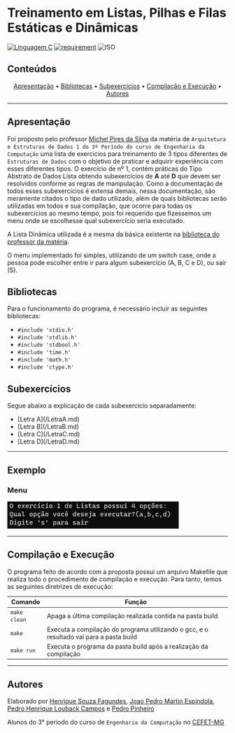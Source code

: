 # Treinamento em Listas, Pilhas e Filas Estáticas e Dinâmicas

[![Linguagem C](https://img.shields.io/badge/Linguagem-C-green.svg)](https://devdocs.io/c/)
[![requirement](https://img.shields.io/badge/IDE-Visual%20Studio%20Code-informational)](https://code.visualstudio.com/docs/?dv=linux64_deb)
![ISO](https://img.shields.io/badge/ISO-Linux-blueviolet)

## Conteúdos

<p align="center">
 <a href="#apresentação">Apresentação</a> •
 <a href="#bibliotecas">Bibliotecas</a> •
 <a href="#subexercicios">Subexercícios</a> •
 <a href="#compilação-e-execução">Compilação e Execução</a> • 
 <a href="#autores">Autores</a>
</p>

---

## Apresentação

Foi proposto pelo professor [Michel Pires da Silva](http://lattes.cnpq.br/1449902596670082) da matéria de `Arquitetura e Estruturas de Dados 1 do 3º Período do curso de Engenharia da Computação` uma lista de exercícios para treinamento de 3 tipos diferentes de `Estruturas de Dados` com o objetivo de praticar e adquirir experiência com esses diferentes tipos. O exercício de nº 1, contém práticas do Tipo Abstrato de Dados Lista obtendo subexercícios de **A** até **D** que devem ser resolvidos conforme as regras de manipulação. Como a documentação de todos esses subexercícios é extensa demais, nessa documentação, são meramente citados o tipo de dado utilizado, além de quais bibliotecas serão utilizadas em todos e sua compilação, que ocorre para todas os subexercícios ao mesmo tempo, pois foi requerido que fizessemos um menu onde se escolhesse qual subexercício seria executado.

A Lista Dinâmica utilizada é a mesma da básica existente na [biblioteca do professor da matéria](https://github.com/mpiress/dynamic_list).

O menu implementado foi simples, utilizando de um switch case, onde a pessoa pode escolher entre ir para algum subexercício (A, B, C e D), ou sair (S).

## Bibliotecas

<p>Para o funcionamento do programa, é necessário incluir as seguintes bibliotecas: 
<ul>
    <li><code>#include 'stdio.h'</code></li>
    <li><code>#include 'stdlib.h'</code></li>
    <li><code>#include 'stdbool.h'</code></li>
    <li><code>#include 'time.h'</code></li>
    <li><code>#include 'math.h'</code></li>
    <li><code>#include 'ctype.h'</code></li>
</ul>

## Subexercícios

<p>Segue abaixo a explicação de cada subexercício separadamente:
<ul>
    <li>[Letra A](/LetraA.md)</li>
    <li>[Letra B](/LetraB.md)</li>
    <li>[Letra C](/LetraC.md)</li>
    <li>[Letra D](/LetraD.md)</li>
</ul>

---

## Exemplo

### Menu

<img src="imgs/Menu.png"/>

---

## Compilação e Execução

O programa feito de acordo com a proposta possui um arquivo Makefile que realiza todo o procedimento de compilação e execução. Para tanto, temos as seguintes diretrizes de execução:


| Comando                |  Função                                                                                           |                     
| -----------------------| ------------------------------------------------------------------------------------------------- |
|  `make clean`          | Apaga a última compilação realizada contida na pasta build                                        |
|  `make`                | Executa a compilação do programa utilizando o gcc, e o resultado vai para a pasta build           |
|  `make run`            | Executa o programa da pasta build após a realização da compilação             


---

## Autores

Elaborado por [Henrique Souza Fagundes](https://github.com/ohenriquesouza), [Joao Pedro Martin Espíndola](https://github.com/JoaoMEspindola?tab=repositories), [Pedro Henrique Louback Campos](https://github.com/PedroLouback) e [Pedro Pinheiro](https://github.com/ppinheirosiqueira) 

Alunos do 3° periodo do curso de `Engenharia da Computação` no [CEFET-MG](https://www.cefetmg.br)